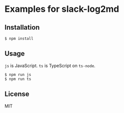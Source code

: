 # Examples for slack-log2md

## Installation

```shell
$ npm install
```

## Usage

`js` is JavaScript. `ts` is TypeScript on `ts-node`.

```shell
$ npm run js
$ npm run ts
```

## License

MIT
